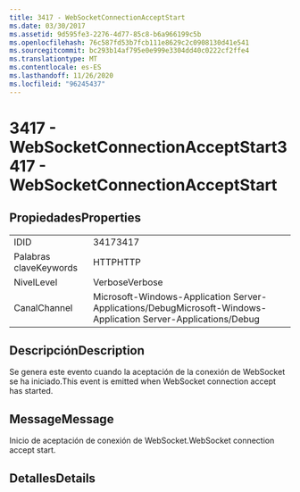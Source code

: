```yaml
---
title: 3417 - WebSocketConnectionAcceptStart
ms.date: 03/30/2017
ms.assetid: 9d595fe3-2276-4d77-85c8-b6a966199c5b
ms.openlocfilehash: 76c587fd53b7fcb111e8629c2c0908130d41e541
ms.sourcegitcommit: bc293b14af795e0e999e3304dd40c0222cf2ffe4
ms.translationtype: MT
ms.contentlocale: es-ES
ms.lasthandoff: 11/26/2020
ms.locfileid: "96245437"
---
```

# <a name="3417---websocketconnectionacceptstart"></a><span data-ttu-id="347b8-102">3417 - WebSocketConnectionAcceptStart</span><span class="sxs-lookup"><span data-stu-id="347b8-102">3417 - WebSocketConnectionAcceptStart</span></span>

## <a name="properties"></a><span data-ttu-id="347b8-103">Propiedades</span><span class="sxs-lookup"><span data-stu-id="347b8-103">Properties</span></span>  
  
|||  
|-|-|  
|<span data-ttu-id="347b8-104">ID</span><span class="sxs-lookup"><span data-stu-id="347b8-104">ID</span></span>|<span data-ttu-id="347b8-105">3417</span><span class="sxs-lookup"><span data-stu-id="347b8-105">3417</span></span>|  
|<span data-ttu-id="347b8-106">Palabras clave</span><span class="sxs-lookup"><span data-stu-id="347b8-106">Keywords</span></span>|<span data-ttu-id="347b8-107">HTTP</span><span class="sxs-lookup"><span data-stu-id="347b8-107">HTTP</span></span>|  
|<span data-ttu-id="347b8-108">Nivel</span><span class="sxs-lookup"><span data-stu-id="347b8-108">Level</span></span>|<span data-ttu-id="347b8-109">Verbose</span><span class="sxs-lookup"><span data-stu-id="347b8-109">Verbose</span></span>|  
|<span data-ttu-id="347b8-110">Canal</span><span class="sxs-lookup"><span data-stu-id="347b8-110">Channel</span></span>|<span data-ttu-id="347b8-111">Microsoft-Windows-Application Server-Applications/Debug</span><span class="sxs-lookup"><span data-stu-id="347b8-111">Microsoft-Windows-Application Server-Applications/Debug</span></span>|  
  
## <a name="description"></a><span data-ttu-id="347b8-112">Descripción</span><span class="sxs-lookup"><span data-stu-id="347b8-112">Description</span></span>  

 <span data-ttu-id="347b8-113">Se genera este evento cuando la aceptación de la conexión de WebSocket se ha iniciado.</span><span class="sxs-lookup"><span data-stu-id="347b8-113">This event is emitted when WebSocket connection accept has started.</span></span>  
  
## <a name="message"></a><span data-ttu-id="347b8-114">Message</span><span class="sxs-lookup"><span data-stu-id="347b8-114">Message</span></span>  

 <span data-ttu-id="347b8-115">Inicio de aceptación de conexión de WebSocket.</span><span class="sxs-lookup"><span data-stu-id="347b8-115">WebSocket connection accept start.</span></span>  
  
## <a name="details"></a><span data-ttu-id="347b8-116">Detalles</span><span class="sxs-lookup"><span data-stu-id="347b8-116">Details</span></span>
